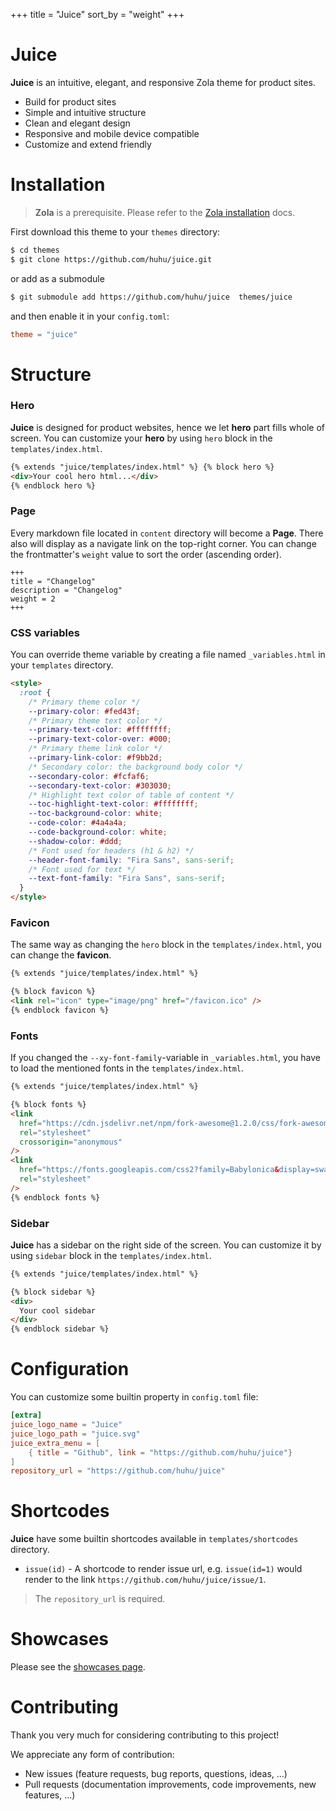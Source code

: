 +++
title = "Juice"
sort_by = "weight"
+++

# Juice

**Juice** is an intuitive, elegant, and responsive Zola theme for product sites.

- Build for product sites
- Simple and intuitive structure
- Clean and elegant design
- Responsive and mobile device compatible
- Customize and extend friendly

# Installation

> **Zola** is a prerequisite. Please refer to the [Zola installation](https://www.getzola.org/documentation/getting-started/installation/) docs.

First download this theme to your `themes` directory:

```bash
$ cd themes
$ git clone https://github.com/huhu/juice.git
```

or add as a submodule

```bash
$ git submodule add https://github.com/huhu/juice  themes/juice
```

and then enable it in your `config.toml`:

```toml
theme = "juice"
```

# Structure

### Hero

**Juice** is designed for product websites, hence we let **hero** part fills whole of screen.
You can customize your **hero** by using `hero` block in the `templates/index.html`.

```html
{% extends "juice/templates/index.html" %} {% block hero %}
<div>Your cool hero html...</div>
{% endblock hero %}
```

### Page

Every markdown file located in `content` directory will become a **Page**. There also will display as
a navigate link on the top-right corner.
You can change the frontmatter's `weight` value to sort the order (ascending order).

```
+++
title = "Changelog"
description = "Changelog"
weight = 2
+++

```

### CSS variables

You can override theme variable by creating a file named `_variables.html` in your `templates` directory.

```html
<style>
  :root {
    /* Primary theme color */
    --primary-color: #fed43f;
    /* Primary theme text color */
    --primary-text-color: #ffffffff;
    --primary-text-color-over: #000;
    /* Primary theme link color */
    --primary-link-color: #f9bb2d;
    /* Secondary color: the background body color */
    --secondary-color: #fcfaf6;
    --secondary-text-color: #303030;
    /* Highlight text color of table of content */
    --toc-highlight-text-color: #ffffffff;
    --toc-background-color: white;
    --code-color: #4a4a4a;
    --code-background-color: white;
    --shadow-color: #ddd;
    /* Font used for headers (h1 & h2) */
    --header-font-family: "Fira Sans", sans-serif;
    /* Font used for text */
    --text-font-family: "Fira Sans", sans-serif;
  }
</style>
```

### Favicon

The same way as changing the `hero` block in the `templates/index.html`, you can change the **favicon**.

```html
{% extends "juice/templates/index.html" %} 

{% block favicon %}
<link rel="icon" type="image/png" href="/favicon.ico" />
{% endblock favicon %}
```

### Fonts

If you changed the `--xy-font-family`-variable in `_variables.html`, you have to load the mentioned fonts in the `templates/index.html`.

```html
{% extends "juice/templates/index.html" %}

{% block fonts %}
<link
  href="https://cdn.jsdelivr.net/npm/fork-awesome@1.2.0/css/fork-awesome.min.css"
  rel="stylesheet"
  crossorigin="anonymous"
/>
<link
  href="https://fonts.googleapis.com/css2?family=Babylonica&display=swap"
  rel="stylesheet"
/>
{% endblock fonts %}
```

### Sidebar

**Juice** has a sidebar on the right side of the screen. You can customize it by using `sidebar` block in the `templates/index.html`.

```html
{% extends "juice/templates/index.html" %} 

{% block sidebar %}
<div>
  Your cool sidebar
</div>
{% endblock sidebar %}
```

# Configuration

You can customize some builtin property in `config.toml` file:

```toml
[extra]
juice_logo_name = "Juice"
juice_logo_path = "juice.svg"
juice_extra_menu = [
    { title = "Github", link = "https://github.com/huhu/juice"}
]
repository_url = "https://github.com/huhu/juice"
```

# Shortcodes

**Juice** have some builtin shortcodes available in `templates/shortcodes` directory.

- `issue(id)` - A shortcode to render issue url, e.g. `issue(id=1)` would render to the link `https://github.com/huhu/juice/issue/1`.

> The `repository_url` is required.

# Showcases

Please see the [showcases page](/showcases).

# Contributing

Thank you very much for considering contributing to this project!

We appreciate any form of contribution:

- New issues (feature requests, bug reports, questions, ideas, ...)
- Pull requests (documentation improvements, code improvements, new features, ...)
